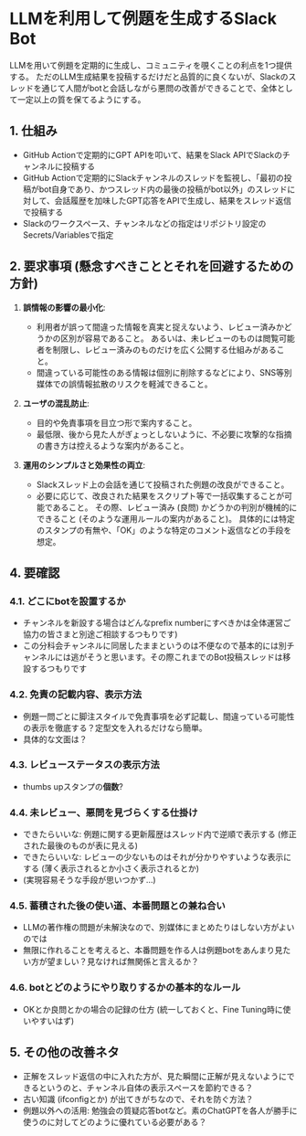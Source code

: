 # LLMを利用して例題を生成するSlack Bot

LLMを用いて例題を定期的に生成し、コミュニティを覗くことの利点を1つ提供する。
ただのLLM生成結果を投稿するだけだと品質的に良くないが、Slackのスレッドを通じて人間がbotと会話しながら悪問の改善ができることで、全体として一定以上の質を保てるようにする。

## 1. 仕組み
- GitHub Actionで定期的にGPT APIを叩いて、結果をSlack APIでSlackのチャンネルに投稿する
- GitHub Actionで定期的にSlackチャンネルのスレッドを監視し、「最初の投稿がbot自身であり、かつスレッド内の最後の投稿がbot以外」のスレッドに対して、会話履歴を加味したGPT応答をAPIで生成し、結果をスレッド返信で投稿する
- Slackのワークスペース、チャンネルなどの指定はリポジトリ設定のSecrets/Variablesで指定

## 2. 要求事項 (懸念すべきこととそれを回避するための方針)

1. **誤情報の影響の最小化**:
   - 利用者が誤って間違った情報を真実と捉えないよう、レビュー済みかどうかの区別が容易であること。
     あるいは、未レビューのものは閲覧可能者を制限し、レビュー済みのものだけを広く公開する仕組みがあること。
   - 間違っている可能性のある情報は個別に削除するなどにより、SNS等別媒体での誤情報拡散のリスクを軽減できること。

2. **ユーザの混乱防止**:
   - 目的や免責事項を目立つ形で案内すること。
   - 最低限、後から見た人がぎょっとしないように、不必要に攻撃的な指摘の書き方は控えるような案内があること。

3. **運用のシンプルさと効果性の両立**:
   - Slackスレッド上の会話を通じて投稿された例題の改良ができること。
   - 必要に応じて、改良された結果をスクリプト等で一括収集することが可能であること。
     その際、レビュー済み (良問) かどうかの判別が機械的にできること (そのような運用ルールの案内があること)。
     具体的には特定のスタンプの有無や、「OK」のような特定のコメント返信などの手段を想定。

## 4. 要確認

### 4.1. どこにbotを設置するか
- チャンネルを新設する場合はどんなprefix numberにすべきかは全体運営ご協力の皆さまと別途ご相談するつもりです)
- この分科会チャンネルに同居したままというのは不便なので基本的には別チャンネルには逃がそうと思います。その際これまでのBot投稿スレッドは移設するつもりです

### 4.2. 免責の記載内容、表示方法
- 例題一問ごとに脚注スタイルで免責事項を必ず記載し、間違っている可能性の表示を徹底する？定型文を入れるだけなら簡単。
- 具体的な文面は？

### 4.3. レビューステータスの表示方法
- thumbs upスタンプの**個数**?

### 4.4. 未レビュー、悪問を見づらくする仕掛け
- できたらいいな: 例題に関する更新履歴はスレッド内で逆順で表示する (修正された最後のものが表に見える)
- できたらいいな: レビューの少ないものはそれが分かりやすいような表示にする (薄く表示されるとか小さく表示されるとか)
- (実現容易そうな手段が思いつかず…)

### 4.5. 蓄積された後の使い道、本番問題との兼ね合い
- LLMの著作権の問題が未解決なので、別媒体にまとめたりはしない方がよいのでは
- 無限に作れることを考えると、本番問題を作る人は例題botをあんまり見たい方が望ましい？見なければ無関係と言えるか？

### 4.6. botとどのようにやり取りするかの基本的なルール
- OKとか良問とかの場合の記録の仕方 (統一しておくと、Fine Tuning時に使いやすいはず)

## 5. その他の改善ネタ
- 正解をスレッド返信の中に入れた方が、見た瞬間に正解が見えないようにできるというのと、チャンネル自体の表示スペースを節約できる？
- 古い知識 (ifconfigとか) が出てきがちなので、それを防ぐ方法？
- 例題以外への活用: 勉強会の質疑応答botなど。素のChatGPTを各人が勝手に使うのに対してどのように優れている必要がある？